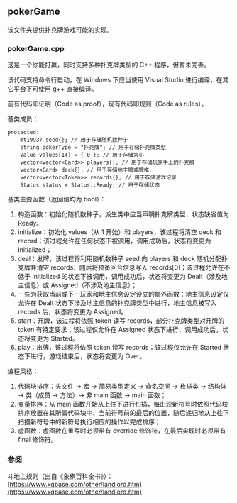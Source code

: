 ## pokerGame

该文件夹提供扑克牌游戏可能的实现。

### pokerGame.cpp

这是一个你能打赢，同时支持多种扑克牌类型的 C++ 程序，但暂未完善。

该代码支持命令行启动，在 Windows 下应当使用 Visual Studio 进行编译，在其它平台下可使用 g++ 直接编译。

前有代码即证明（Code as proof），现有代码即规则（Code as rules）。

基类成员：

```
protected:
	mt19937 seed{}; // 用于存储随机数种子
	string pokerType = "扑克牌"; // 用于存储扑克牌类型
	Value values[14] = { 0 }; // 用于存储大小
	vector<vector<Card>> players{}; // 用于存储玩家手上的扑克牌
	vector<Card> deck{}; // 用于存储地主牌或牌堆
	vector<vector<Token>> records{}; // 用于存储游戏记录
	Status status = Status::Ready; // 用于存储状态
```

基类主要函数（返回值均为 bool）：

1) 构造函数：初始化随机数种子，派生类中应当声明扑克牌类型，状态缺省值为 Ready。
2) initialize：初始化 values（从 1 开始）和 players，该过程将清空 deck 和 record；该过程允许在任何状态下被调用，调用成功后，状态将变更为 Initialized；
3) deal：发牌，该过程将利用随机数种子 seed 向 players 和 deck 随机分配扑克牌并清空 records，随后将预备回合信息写入 records[0]；该过程允许在不低于 Initialized 的状态下被调用，调用成功后，状态将变更为 Dealt（涉及地主信息）或 Assigned（不涉及地主信息）；
4) 一些为获取当前或下一玩家和地主信息设定设立的额外函数：地主信息设定仅允许在 Dealt 状态下涉及地主信息的扑克牌类型中进行，地主信息被写入 records 后，状态将变更为 Assigned。
5) start：开牌，该过程将依照 token 读写 records，部分扑克牌类型对开牌的 token 有特定要求；该过程仅允许在 Assigned 状态下进行，调用成功后，状态将变更为 Started。
6) play：出牌，该过程将依照 token 读写 records；该过程仅允许在 Started 状态下进行，游戏结束后，状态将变更为 Over。

编程风格：

1) 代码块排序：头文件 -> 宏 -> 简易类型定义 -> 命名空间 -> 枚举类 -> 结构体 -> 类（成员 -> 方法）-> 非 main 函数 -> main 函数；
2) 变量排序：从 main 函数开始从上往下进行扫描，每出现新符号时依照代码块排序放置在其所属代码块中、当前符号前的最后的位置，随后递归地从上往下扫描新符号中的新符号执行相应的操作以完成排序；
3) 虚函数：虚函数在重写时必须带有 override 修饰符，在最后实现时必须带有 final 修饰符。

### 参阅

斗地主规则（出自《象棋百科全书》）：[https://www.xqbase.com/other/landlord.htm](https://www.xqbase.com/other/landlord.htm)

